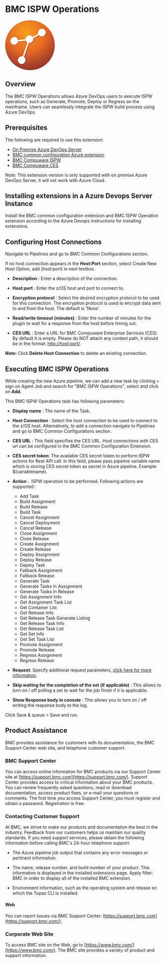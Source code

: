 # BMC ISPW Operations
![](images/ISPW_marble.png)

## Overview

The BMC ISPW Operations allows Azure DevOps users to execute ISPW operations, such as Generate, Promote, Deploy or Regress on the mainframe. Users can seamlessly integrate the ISPW build process using Azure DevOps.

## Prerequisites

The following are required to use this extension:
- [On Premise Azure DevOps Server](https://learn.microsoft.com/en-us/azure/devops/server/download/azuredevopsserver?view=azure-devops)
- [BMC common configuration Azure extension](https://marketplace.visualstudio.com/items?itemName=BMC.common-config-extension)
- [BMC Compuware ISPW](https://www.bmc.com/it-solutions/bmc-compuware-ispw.html)
- [BMC Compuware CES](https://docs.bmc.com/docs/bces2010/introduction-to-bmc-compuware-enterprise-services-1068407133.html)

Note: This extension version is only supported with on premise Azure DevOps Server, it will not work with Azure Cloud.

## Installing extensions in a Azure Devops Server Instance

Install the BMC common configuration extension and BMC ISPW Operation extension according to the Azure Devops instructions for installing extensions. 

## Configuring Host Connections

Navigate to Pipelines and go to BMC Common Configurations section.

If no host connection appears in the **Host:Port** section, select Create New Host Option, add (host:port) in next textbox.

-   **Description** : Enter a description of the connection.

-   **Host:port** : Enter the z/OS host and port to connect to.

-   **Encryption protocol** : Select the desired encryption protocol to be used for this connection. 
    The encryption protocol is used to encrypt data sent to and from   the host. The default is 'None'.

-   **Read/write timeout (minutes)** : Enter the number of minutes for the plugin to wait for a response from the host before timing out.

-   **CES URL** : Enter a URL for BMC Compuware Enterprise Services (CES). By default it is empty. Please do NOT attach any context
    path, it should be in the format: [http://host:port/](http://hostport/).

**Note:** Click **Delete Host Connection** to delete an existing connection.

## Executing BMC ISPW Operations

While creating the new Azure pipeline, we can add a new task by clicking + sign on Agent Job and search for "BMC ISPW Operations", select and click on **Add**.

This BMC ISPW Operations task has following parameters:

-   **Display name** :  The name of the Task.

-   **Host Connection** : Select the host connection to be used to connect to the z/OS host. Alternatively, to add a connection navigate to Pipelines and go to BMC Common Configurations section.

-   **CES URL** : This field specifies the CES URL. Host connections with CES url can be configured in the BMC Common Configuration Extension.

-   **CES secret token**: The available CES secret token to perform ISPW actions for Rest API call. In this feild, please pass pipeline variable name which is storing CES secret token as secret in Azure pipeline. Example $(variablename). 

-   **Action** :  ISPW operation to be performed. Following actions are supported :
    -   Add Task
    -   Build Assignment
    -   Build Release
    -   Build Task
    -   Cancel Assignment
    -   Cancel Deployment
    -   Cancel Release
    -   Close Assignment
    -   Close Release
    -   Create Assignment
    -   Create Release
    -   Deploy Assignment
    -   Deploy Release
    -	Deploy Task
    -   Fallback Assignment
    -   Fallback Release
    -	Generate Task
    -   Generate Tasks In Assignment
    -   Generate Tasks In Release
    -   Get Assignment Info
    -   Get Assignment Task List
    -   Get Container List
    -   Get Release Info
    -   Get Release Task Generate Listing
    -   Get Release Task Info
    -   Get Release Task List
    -   Get Set Info
    -   Get Set Task List
    -   Promote Assignment
    -   Promote Release
    -   Regress Assignment
    -   Regress Release

-   **Request**: Specify additional request parameters, [click here for more information](https://github.com/bmc-compuware/ispw-operations-azure-extension/blob/master/help.md).

-   **Skip waiting for the completion of the set (if applicable)** : This allows to turn on / off polling a set to wait for the job finish if it is applicable.

-   **Show Response body in console** : This allows you to turn on / off writing the response body to the log.

Click Save & queue > Save and run.

## Product Assistance

BMC provides assistance for customers with its documentation, the BMC Support Center web site, and telephone customer support.

### BMC Support Center

You can access online information for BMC products via our Support Center site at [https://support.bmc.com](https://support.bmc.com/). Support Center provides access to critical information about your BMC products. You can review frequently asked questions, read or download documentation, access product fixes, or e-mail your questions or comments. The first time you access Support Center, you must register and obtain a password. Registration is free.

### Contacting Customer Support

At BMC, we strive to make our products and documentation the best in the industry. Feedback from our customers helps us maintain our quality standards. If you need support services, please obtain the following information before calling BMC\'s 24-hour telephone support:

- The Azure pipeline job output that contains any error messages or pertinent information.

- The name, release number, and build number of your product. This information is displayed in the installed extensions page. Apply filter: BMC in order to display all of the installed BMC extension.

- Environment information, such as the operating system and release on which the Topaz CLI is installed.

#### Web

You can report issues via BMC Support Center: [https://support.bmc.com](https://support.bmc.com/).

### Corporate Web Site

To access BMC site on the Web, go to [https://www.bmc.com/](https://www.bmc.com/). The BMC site provides a variety of product and support information.